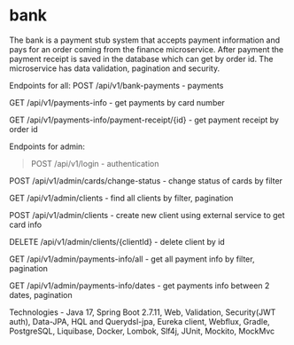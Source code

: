 # bank

The bank is a payment stub system that accepts payment information and pays for an order coming from the finance microservice.
After payment the payment receipt is saved in the database which can get by order id. The microservice has data validation, pagination and security.

Endpoints for all:
POST /api/v1/bank-payments - payments

GET /api/v1/payments-info - get payments by card number

GET /api/v1/payments-info/payment-receipt/{id} - get payment receipt by order id

Endpoints for admin:
> POST /api/v1/login - authentication

POST /api/v1/admin/cards/change-status - change status of cards by filter

GET /api/v1/admin/clients - find all clients by filter, pagination

POST /api/v1/admin/clients - create new client using external service to get card info

DELETE /api/v1/admin/clients/{clientId} - delete client by id

GET /api/v1/admin/payments-info/all - get all payment info by filter, pagination

GET /api/v1/admin/payments-info/dates - get payments info between 2 dates, pagination

Technologies - Java 17, Spring Boot 2.7.11, Web, Validation, Security(JWT auth), Data-JPA, HQL and Querydsl-jpa, Eureka client, Webflux, Gradle, PostgreSQL, Liquibase, Docker, Lombok, Slf4j, JUnit, Mockito, MockMvc
